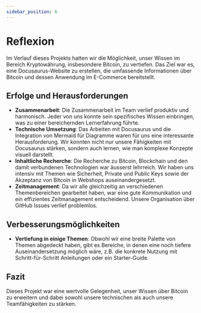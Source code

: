 ```yaml
---
sidebar_position: 6
---
```


# Reflexion

Im Verlauf dieses Projekts hatten wir die Möglichkeit, unser Wissen im Bereich
Kryptowährung, insbesondere Bitcoin, zu vertiefen. Das Ziel war es, eine
Docusaurus-Website zu erstellen, die umfassende Informationen über Bitcoin und
dessen Anwendung im E-Commerce bereitstellt.

## Erfolge und Herausforderungen

- **Zusammenarbeit**: Die Zusammenarbeit im Team verlief produktiv und
  harmonisch. Jeder von uns konnte sein spezifisches Wissen einbringen, was zu
  einer bereichernden Lernerfahrung führte.
- **Technische Umsetzung**: Das Arbeiten mit Docusaurus und die Integration von
  Mermaid für Diagramme waren für uns eine interessante Herausforderung. Wir
  konnten nicht nur unsere Fähigkeiten mit Docusaurus stärken, sondern auch
  lernen, wie man komplexe Konzepte visuell darstellt.
- **Inhaltliche Recherche**: Die Recherche zu Bitcoin, Blockchain und den damit
  verbundenen Technologien war äusserst lehrreich. Wir haben uns intensiv mit
  Themen wie Sicherheit, Private und Public Keys sowie der Akzeptanz von Bitcoin
  in Webshops auseinandergesetzt.
- **Zeitmanagement**: Da wir alle gleichzeitig an verschiedenen Themenbereichen
  gearbeitet haben, war eine gute Kommunikation und ein effizientes
  Zeitmanagement entscheidend. Unsere Organisation über GitHub Issues verlief
  problemlos.

## Verbesserungsmöglichkeiten

- **Vertiefung in einige Themen**: Obwohl wir eine breite Palette von Themen
  abgedeckt haben, gibt es Bereiche, in denen eine noch tiefere
  Auseinandersetzung möglich wäre, z.B. die konkrete Nutzung mit
  Schritt-für-Schritt Anleitungen oder ein Starter-Guide.

## Fazit

Dieses Projekt war eine wertvolle Gelegenheit, unser Wissen über Bitcoin zu
erweitern und dabei sowohl unsere technischen als auch unsere Teamfähigkeiten zu
stärken.
